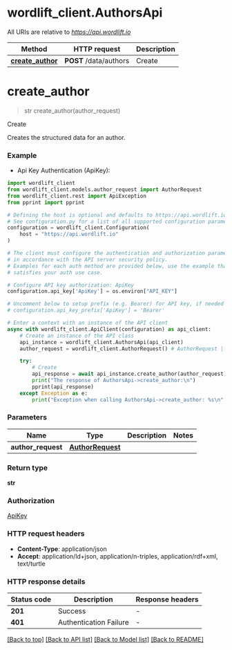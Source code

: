 # wordlift_client.AuthorsApi

All URIs are relative to *https://api.wordlift.io*

Method | HTTP request | Description
------------- | ------------- | -------------
[**create_author**](AuthorsApi.md#create_author) | **POST** /data/authors | Create


# **create_author**
> str create_author(author_request)

Create

Creates the structured data for an author.

### Example

* Api Key Authentication (ApiKey):

```python
import wordlift_client
from wordlift_client.models.author_request import AuthorRequest
from wordlift_client.rest import ApiException
from pprint import pprint

# Defining the host is optional and defaults to https://api.wordlift.io
# See configuration.py for a list of all supported configuration parameters.
configuration = wordlift_client.Configuration(
    host = "https://api.wordlift.io"
)

# The client must configure the authentication and authorization parameters
# in accordance with the API server security policy.
# Examples for each auth method are provided below, use the example that
# satisfies your auth use case.

# Configure API key authorization: ApiKey
configuration.api_key['ApiKey'] = os.environ["API_KEY"]

# Uncomment below to setup prefix (e.g. Bearer) for API key, if needed
# configuration.api_key_prefix['ApiKey'] = 'Bearer'

# Enter a context with an instance of the API client
async with wordlift_client.ApiClient(configuration) as api_client:
    # Create an instance of the API class
    api_instance = wordlift_client.AuthorsApi(api_client)
    author_request = wordlift_client.AuthorRequest() # AuthorRequest | 

    try:
        # Create
        api_response = await api_instance.create_author(author_request)
        print("The response of AuthorsApi->create_author:\n")
        pprint(api_response)
    except Exception as e:
        print("Exception when calling AuthorsApi->create_author: %s\n" % e)
```



### Parameters


Name | Type | Description  | Notes
------------- | ------------- | ------------- | -------------
 **author_request** | [**AuthorRequest**](AuthorRequest.md)|  | 

### Return type

**str**

### Authorization

[ApiKey](../README.md#ApiKey)

### HTTP request headers

 - **Content-Type**: application/json
 - **Accept**: application/ld+json, application/n-triples, application/rdf+xml, text/turtle

### HTTP response details

| Status code | Description | Response headers |
|-------------|-------------|------------------|
**201** | Success |  -  |
**401** | Authentication Failure |  -  |

[[Back to top]](#) [[Back to API list]](../README.md#documentation-for-api-endpoints) [[Back to Model list]](../README.md#documentation-for-models) [[Back to README]](../README.md)

